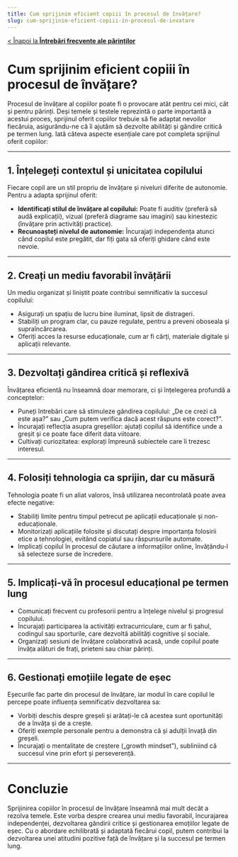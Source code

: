 ```yaml
---
title: Cum sprijinim eficient copiii în procesul de învățare?
slug: cum-sprijinim-eficient-copiii-in-procesul-de-invatare
---
```


[< Înapoi la **Întrebări frecvente ale părinților**](/intrebari-frecvente-ale-parintilor/)

# Cum sprijinim eficient copiii în procesul de învățare?

Procesul de învățare al copiilor poate fi o provocare atât pentru cei mici, cât și pentru părinți. Deși temele și testele reprezintă o parte importantă a acestui proces, sprijinul oferit copiilor trebuie să fie adaptat nevoilor fiecăruia, asigurându-ne că îi ajutăm să dezvolte abilități și gândire critică pe termen lung. Iată câteva aspecte esențiale care pot completa sprijinul oferit copiilor:

---

## 1. Înțelegeți contextul și unicitatea copilului

Fiecare copil are un stil propriu de învățare și niveluri diferite de autonomie. Pentru a adapta sprijinul oferit:

- **Identificați stilul de învățare al copilului:** Poate fi auditiv (preferă să audă explicații), vizual (preferă diagrame sau imagini) sau kinestezic (învățare prin activități practice).
- **Recunoașteți nivelul de autonomie:** Încurajați independența atunci când copilul este pregătit, dar fiți gata să oferiți ghidare când este nevoie.

---

## 2. Creați un mediu favorabil învățării

Un mediu organizat și liniștit poate contribui semnificativ la succesul copilului:

- Asigurați un spațiu de lucru bine iluminat, lipsit de distrageri.
- Stabiliți un program clar, cu pauze regulate, pentru a preveni oboseala și supraîncărcarea.
- Oferiți acces la resurse educaționale, cum ar fi cărți, materiale digitale și aplicații relevante.

---

## 3. Dezvoltați gândirea critică și reflexivă

Învățarea eficientă nu înseamnă doar memorare, ci și înțelegerea profundă a conceptelor:

- Puneți întrebări care să stimuleze gândirea copilului: „De ce crezi că este așa?” sau „Cum putem verifica dacă acest răspuns este corect?”.
- Încurajați reflecția asupra greșelilor: ajutați copilul să identifice unde a greșit și ce poate face diferit data viitoare.
- Cultivați curiozitatea: explorați împreună subiectele care îi trezesc interesul.

---

## 4. Folosiți tehnologia ca sprijin, dar cu măsură

Tehnologia poate fi un aliat valoros, însă utilizarea necontrolată poate avea efecte negative:

- Stabiliți limite pentru timpul petrecut pe aplicații educaționale și non-educaționale.
- Monitorizați aplicațiile folosite și discutați despre importanța folosirii etice a tehnologiei, evitând copiatul sau răspunsurile automate.
- Implicați copilul în procesul de căutare a informațiilor online, învățându-l să selecteze surse de încredere.

---

## 5. Implicați-vă în procesul educațional pe termen lung

- Comunicați frecvent cu profesorii pentru a înțelege nivelul și progresul copilului.
- Încurajați participarea la activități extracurriculare, cum ar fi șahul, codingul sau sporturile, care dezvoltă abilități cognitive și sociale.
- Organizați sesiuni de învățare colaborativă acasă, unde copilul poate învăța alături de frați, prieteni sau chiar părinți.

---

## 6. Gestionați emoțiile legate de eșec

Eșecurile fac parte din procesul de învățare, iar modul în care copilul le percepe poate influența semnificativ dezvoltarea sa:

- Vorbiți deschis despre greșeli și arătați-le că acestea sunt oportunități de a învăța și de a crește.
- Oferiți exemple personale pentru a demonstra că și adulții învață din greșeli.
- Încurajați o mentalitate de creștere („growth mindset”), subliniind că succesul vine prin efort și perseverență.

---

# Concluzie

Sprijinirea copiilor în procesul de învățare înseamnă mai mult decât a rezolva temele. Este vorba despre crearea unui mediu favorabil, încurajarea independenței, dezvoltarea gândirii critice și gestionarea emoțiilor legate de eșec. Cu o abordare echilibrată și adaptată fiecărui copil, putem contribui la dezvoltarea unei atitudini pozitive față de învățare și la succesul pe termen lung.
